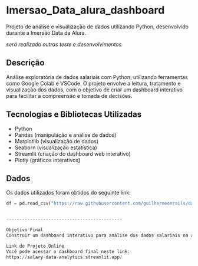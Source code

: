 # Imersao_Data_alura_dashboard

Projeto de análise e visualização de dados utilizando Python, desenvolvido durante a Imersão Data da Alura.

*será realizado outras teste e desenvolvimentos*


## Descrição

Análise exploratória de dados salariais com Python, utilizando ferramentas como Google Colab e VSCode. O projeto envolve a leitura, tratamento e visualização dos dados, com o objetivo de criar um dashboard interativo para facilitar a compreensão e tomada de decisões.

## Tecnologias e Bibliotecas Utilizadas

- Python
- Pandas (manipulação e análise de dados)
- Matplotlib (visualização de dados)
- Seaborn (visualização estatística)
- Streamlit (criação do dashboard web interativo)
- Plotly (gráficos interativos)

## Dados

Os dados utilizados foram obtidos do seguinte link:

```python
df = pd.read_csv("https://raw.githubusercontent.com/guilhermeonrails/data-jobs/refs/heads/main/salaries.csv")


--------------------------------------------

Objetivo Final
Construir um dashboard interativo para análise dos dados salariais na area de tecnologia, permitindo uma visualização dinâmica e intuitiva para o usuário.

Link do Projeto Online
Você pode acessar o dashboard final neste link:
https://salary-data-analytics.streamlit.app/
